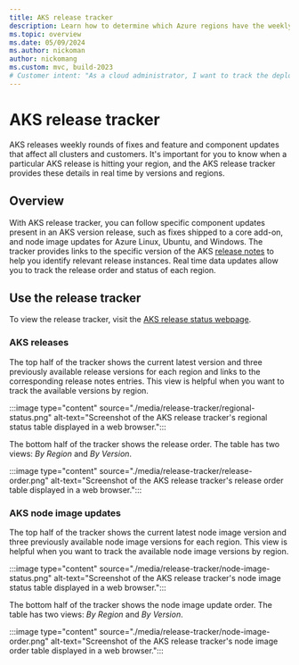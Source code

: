 ```yaml
---
title: AKS release tracker
description: Learn how to determine which Azure regions have the weekly AKS release deployments rolled out in real time. 
ms.topic: overview
ms.date: 05/09/2024
ms.author: nickoman
author: nickomang
ms.custom: mvc, build-2023
# Customer intent: "As a cloud administrator, I want to track the deployment status of AKS releases in real time by region, so that I can ensure my clusters are updated with the latest fixes and features promptly."
---
```


# AKS release tracker

AKS releases weekly rounds of fixes and feature and component updates that affect all clusters and customers. It's important for you to know when a particular AKS release is hitting your region, and the AKS release tracker provides these details in real time by versions and regions.

## Overview

With AKS release tracker, you can follow specific component updates present in an AKS version release, such as fixes shipped to a core add-on, and node image updates for Azure Linux, Ubuntu, and Windows. The tracker provides links to the specific version of the AKS [release notes][aks-release] to help you identify relevant release instances. Real time data updates allow you to track the release order and status of each region.

## Use the release tracker

To view the release tracker, visit the [AKS release status webpage][release-tracker-webpage].

### AKS releases

The top half of the tracker shows the current latest version and three previously available release versions for each region and links to the corresponding release notes entries. This view is helpful when you want to track the available versions by region.

:::image type="content" source="./media/release-tracker/regional-status.png" alt-text="Screenshot of the AKS release tracker's regional status table displayed in a web browser.":::

The bottom half of the tracker shows the release order. The table has two views: *By Region* and *By Version*.

:::image type="content" source="./media/release-tracker/release-order.png" alt-text="Screenshot of the AKS release tracker's release order table displayed in a web browser.":::

### AKS node image updates

The top half of the tracker shows the current latest node image version and three previously available node image versions for each region. This view is helpful when you want to track the available node image versions by region.

:::image type="content" source="./media/release-tracker/node-image-status.png" alt-text="Screenshot of the AKS release tracker's node image status table displayed in a web browser.":::

The bottom half of the tracker shows the node image update order. The table has two views: *By Region* and *By Version*.

:::image type="content" source="./media/release-tracker/node-image-order.png" alt-text="Screenshot of the AKS release tracker's node image order table displayed in a web browser.":::

<!-- LINKS - external -->
[aks-release]: https://github.com/Azure/AKS/releases
[release-tracker-webpage]: https://releases.aks.azure.com/webpage/index.html
